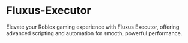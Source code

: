# Fluxus-Executor
Elevate your Roblox gaming experience with Fluxus Executor, offering advanced scripting and automation for smooth, powerful performance.
